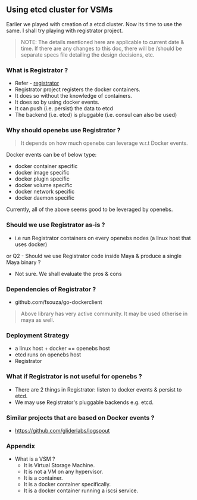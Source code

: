 ## Using etcd cluster for VSMs

Earlier we played with creation of a etcd cluster. Now its time to use the same.
I shall try playing with registrator project. 

> NOTE: The details mentioned here are applicable to current date & time. 
If there are any changes to this doc, there will be /should be separate specs 
file detailing the design decisions, etc.

### What is Registrator ?

- Refer - [registrator](https://github.com/gliderlabs/registrator/)
- Registrator project registers the docker containers.
- It does so without the knowledge of containers.
- It does so by using docker events.
- It can push (i.e. persist) the data to etcd
- The backend (i.e. etcd) is pluggable (i.e. consul can also be used)

### Why should openebs use Registrator ?

> It depends on how much openebs can leverage w.r.t Docker events.

Docker events can be of below type:

- docker container specific
- docker image specific
- docker plugin specific
- docker volume specific
- docker network specific
- docker daemon specific

Currently, all of the above seems good to be leveraged by openebs.

### Should we use Registrator as-is ? 

- i.e run Registrator containers on every openebs nodes (a linux host that uses docker)

or Q2 - Should we use Registrator code inside Maya & produce a single Maya binary ?

- Not sure. We shall evaluate the pros & cons

### Dependencies of Registrator ?

- github.com/fsouza/go-dockerclient

> Above library has very active community. It may be used otherise in maya as well.

### Deployment Strategy

- a linux host + docker == openebs host
- etcd runs on openebs host
- Registrator 

### What if Registrator is not useful for openebs ?

- There are 2 things in Registrator: listen to docker events & persist to etcd.
- We may use Registrator's pluggable backends e.g. etcd.

### Similar projects that are based on Docker events ?

- https://github.com/gliderlabs/logspout

### Appendix

- What is a VSM ?
  - It is Virtual Storage Machine.
  - It is not a VM on any hypervisor.
  - It is a container.
  - It is a docker container specifically.
  - It is a docker container running a iscsi service.
